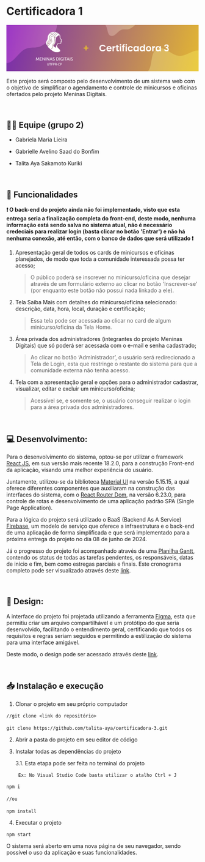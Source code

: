 # Certificadora 1

<img src="src/Assets/github.png" alt="capa do projeto" />

<br>

Este projeto será composto pelo desenvolvimento de um sistema web com o objetivo de simplificar o agendamento e controle de minicursos e oficinas ofertados pelo projeto Meninas Digitais.

<br>

## 👨‍💻 Equipe (grupo 2)

- Gabriela Maria Lieira

- Gabrielle Avelino Saad do Bonfim

- Talita Aya Sakamoto Kuriki

<br>

## 📑 Funcionalidades

<b>❗ O back-end do projeto ainda não foi implementado, visto que esta entrega seria a finalização completa do front-end, deste modo, nenhuma informação está sendo salva no sistema atual, não é necessário credeciais para realizar login (basta clicar no botão 'Entrar') e não há nenhuma conexão, até então, com o banco de dados que será utilizado ❗</b> 

1. Apresentação geral de todos os cards de minicursos e oficinas planejados, de modo que toda a comunidade interessada possa ter acesso;

      > O público poderá se inscrever no minicurso/oficina que desejar através de um formulário externo ao clicar no botão 'Inscrever-se' (por enquanto este botão não possui nada linkado a ele).

2. Tela Saiba Mais com detalhes do minicurso/oficina selecionado: descrição, data, hora, local, duração e certificação;

    > Essa tela pode ser acessada ao clicar no card de algum minicurso/oficina da Tela Home.

3. Área privada dos administradores (integrantes do projeto Meninas Digitais) que só poderá ser acessada com o e-mail e senha cadastrado;
    
    > Ao clicar no botão ‘Administrador’, o usuário será redirecionado a Tela de Login, esta que restringe o restante do sistema para que a comunidade externa não tenha acesso.

4. Tela com a apresentação geral e opções para o administrador cadastrar, visualizar, editar e excluir um minicurso/oficina;

    > Acessível se, e somente se, o usuário conseguir realizar o login para a área privada dos administradores.

<br>

## 💻 Desenvolvimento:

Para o desenvolvimento do sistema, optou-se por utilizar o framework [React JS](https://pt-br.legacy.reactjs.org), em sua versão mais recente 18.2.0, para a construção Front-end da aplicação, visando uma melhor experiência do usuário. 

Juntamente, utilizou-se da biblioteca [Material UI](https://mui.com) na versão 5.15.15, a qual oferece diferentes componentes que auxiliaram na construção das interfaces do sistema, com o [React Router Dom](https://reactrouter.com/en/main), na versão 6.23.0, para controle de rotas e desenvolvimento de uma aplicação padrão SPA (Single Page Application).

  

Para a lógica do projeto será utilizado o BaaS (Backend As A Service) [Firebase](https://firebase.google.com/products-build?hl=pt), um modelo de serviço que oferece a infraestrutura e o back-end de uma aplicação de forma simplificada e que será implementado para a próxima entrega do projeto no dia 08 de junho de 2024.

  

Já o progresso do projeto foi acompanhado através de uma [Planilha Gantt](https://blog.runrun.it/planilha-de-gantt/#:~:text=O%20gr%C3%A1fico%20de%20gantt%20%C3%A9,a%20produtividade%20da%20sua%20%C3%A1rea.), contendo os status de todas as tarefas pendentes, os responsáveis, datas de início e fim, bem como estregas parciais e finais. Este cronograma completo pode ser visualizado através deste [link](https://docs.google.com/spreadsheets/d/1ch29nuDN0-2P2YCQSGXyLf8QUYjbYn0F/edit?usp=sharing&ouid=112152257061659035144&rtpof=true&sd=true).

  
<br>

## 🎨 Design:

A interface do projeto foi projetada utilizando a ferramenta [Figma](https://www.google.com/url?sa=t&rct=j&q=&esrc=s&source=web&cd=&ved=2ahUKEwitvZDQr7mBAxUepZUCHXgoBgIQFnoECAcQAQ&url=https://www.figma.com/&usg=AOvVaw2ixWJnr7CgjXMg3QXfTz4u&opi=89978449), esta que permitiu criar um arquivo compartilhável e um protótipo do que seria desenvolvido, facilitando o entendimento geral, certificando que todos os requisitos e regras seriam seguidos e permitindo a estilização do sistema para uma interface amigável.

  

Deste modo, o design pode ser acessado através deste [link](https://www.figma.com/file/7ODflqzaYbwreyfpwY6Z5l/Certificadora-3?type=design&node-id=4%3A4320&mode=design&t=NyQIQHbHquTtdAI0-1).

  
  
<br>

## 📥 Instalação e execução

1. Clonar o projeto em seu próprio computador

```
//git clone <link do repositório>

git clone https://github.com/talita-aya/certificadora-3.git
```
2. Abrir a pasta do projeto em seu editor de código


3. Instalar todas as dependências do projeto

    3.1. Esta etapa pode ser feita no terminal do projeto

        Ex: No Visual Studio Code basta utilizar o atalho Ctrl + J

```
npm i

//ou

npm install
```

4. Executar o projeto

```
npm start
```


O sistema será aberto em uma nova página de seu navegador, sendo possível o uso da aplicação e suas funcionalidades.